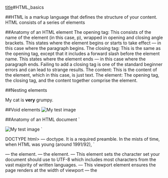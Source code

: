 [title](https://developer.mozilla.org/en-US/docs/Learn/Getting_started_with_the_web/)#HTML_basics

##HTML 
is a markup language that defines the structure of your content. HTML consists of a series of elements

##Anatomy of an HTML element
The opening tag: This consists of the name of the element (in this case, p), wrapped in opening and closing angle brackets. This states where the element begins or starts to take effect — in this case where the paragraph begins.
The closing tag: This is the same as the opening tag, except that it includes a forward slash before the element name. This states where the element ends — in this case where the paragraph ends. Failing to add a closing tag is one of the standard beginner errors and can lead to strange results.
The content: This is the content of the element, which in this case, is just text.
The element: The opening tag, the closing tag, and the content together comprise the element.

##Nesting elements
<p>My cat is <strong>very</strong> grumpy.</p>
##Void elements
<img src="images/firefox-icon.png" alt="My test image" />

##Anatomy of an HTML document
`
<!DOCTYPE html>
<html lang="en-US">
  <head>
    <meta charset="utf-8" />
    <meta name="viewport" content="width=device-width" />
    <title>My test page</title>
  </head>
  <body>
    <img src="images/firefox-icon.png" alt="My test image" />
  </body>
</html>
`

DOCTYPE html> — doctype. It is a required preamble. In the mists of time, when HTML was young (around 1991/92),
`
<html></html> — the <html> element.
<head></head> — the <head> element.
<meta charset="utf-8"> — This element sets the character set your document should use to UTF-8 which includes most characters from the vast majority of written languages.
<meta name="viewport" content="width=device-width"> — This viewport element ensures the page renders at the width of viewport
<title></title> — the <title> element.
<body></body> — the <body> element.
`
#Images
<img src="images/firefox-icon.png" alt="My test image" />
#Headings
<h1>My main title</h1>
...
#Paragraphs
<p>This is a single paragraph</p>
#Lists
Unordered lists are for lists where the order of the items doesn't matter, such as a shopping list. These are wrapped in a <ul> element.
Ordered lists are for lists where the order of the items does matter, such as a recipe. These are wrapped in an <ol> element.

#Links
<a>Mozilla Manifesto</a>